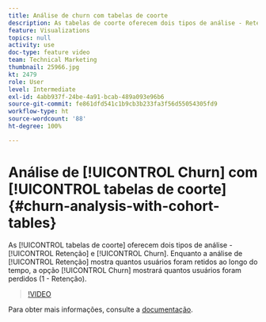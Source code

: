 ```yaml
---
title: Análise de churn com tabelas de coorte
description: As tabelas de coorte oferecem dois tipos de análise - Retenção e Churn. Enquanto a análise de Retenção mostra quantos usuários foram retidos ao longo do tempo, a opção Churn mostrará quantos usuários foram perdidos (1 - Retenção).
feature: Visualizations
topics: null
activity: use
doc-type: feature video
team: Technical Marketing
thumbnail: 25966.jpg
kt: 2479
role: User
level: Intermediate
exl-id: 4abb937f-24be-4a91-bcab-489a093e96b6
source-git-commit: fe861dfd541c1b9cb3b233fa3f56d55054305fd9
workflow-type: ht
source-wordcount: '88'
ht-degree: 100%

---
```


# Análise de [!UICONTROL Churn] com [!UICONTROL tabelas de coorte] {#churn-analysis-with-cohort-tables}

As [!UICONTROL tabelas de coorte] oferecem dois tipos de análise - [!UICONTROL Retenção] e [!UICONTROL Churn]. Enquanto a análise de [!UICONTROL Retenção] mostra quantos usuários foram retidos ao longo do tempo, a opção [!UICONTROL Churn] mostrará quantos usuários foram perdidos (1 - Retenção).

>[!VIDEO](https://video.tv.adobe.com/v/25966/?quality=12)

Para obter mais informações, consulte a [documentação](https://experienceleague.adobe.com/docs/analytics/analyze/analysis-workspace/visualizations/cohort-table/cohort-analysis.html?lang=pt-BR).
